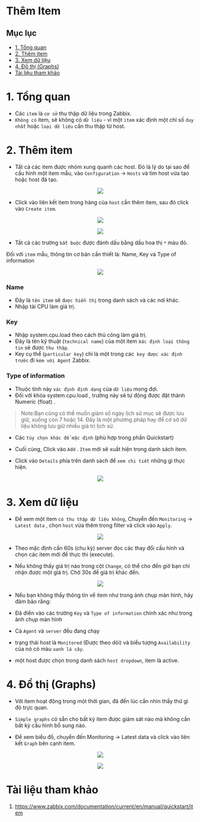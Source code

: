 <h1> Thêm Item </h1>

<h2> Mục lục </h2>

- [1. Tổng quan](#1-tổng-quan)
- [2. Thêm item](#2-thêm-item)
- [3. Xem dữ liệu](#3-xem-dữ-liệu)
- [4. Đồ thị (Graphs)](#4-đồ-thị-graphs)
- [Tài liệu tham khảo](#tài-liệu-tham-khảo)

# 1. Tổng quan
- Các `item` là `cơ sở` thu thập dữ liệu trong Zabbix. 
- `Không có` item, sẽ không có `dữ liệu` - vì một `item` xác định một chỉ số `duy nhất` hoặc `loại dữ liệu` cần thu thập từ host.

# 2. Thêm item
- Tất cả các item được nhóm xung quanh các host. Đó là lý do tại sao để cấu hình một item mẫu, vào `Configuration` → `Hosts` và tìm host vừa tạo hoặc host đã tạo.

<p align="center">
<img src=https://i.imgur.com/SSOtKG4.png>
</p>

- Click vào liên kết item trong hàng của `host` cần thêm item, sau đó click vào `Create item`.

<p align="center">
<img src=https://i.imgur.com/zFQg3AV.png>
</p>



<p align="center">
<img src=https://i.imgur.com/7t1LK46.png>
</p>


- Tất cả các trường `bắt buộc` được đánh dấu bằng dấu hoa thị `*` màu đỏ.

Đối với `item` mẫu, thông tin cơ bản cần thiết là: Name, Key và Type of information

<p align="center">
<img src=https://i.imgur.com/Sccv6KG.png>
</p>


<h3> Name</h3>

- Đây là `tên item` sẽ `được hiển thị` trong danh sách và các nơi khác.
- Nhập tải CPU làm giá trị. 

<h3>Key</h3>

- Nhập system.cpu.load theo cách thủ công làm giá trị. 
- Đây là tên kỹ thuật (`technical name`) của một item x`ác định loại thông tin` sẽ được `thu thập`.
- Key cụ thể (`particular key`) chỉ là một trong các` key được xác định trước` đi `kèm với Agent` Zabbix.

<h3>Type of information</h3>

- Thuộc tính này `xác định định dạng` của `dữ liệu` mong đợi. 
- Đối với khóa system.cpu.load , trường này sẽ tự động được đặt thành Numeric (float) .
 
> Note:Bạn cũng có thể muốn giảm số ngày lịch sử mục sẽ được lưu giữ, xuống còn 7 hoặc 14. Đây là một phương pháp hay để cơ sở dữ liệu không lưu giữ nhiều giá trị lịch sử.

- Các `tùy chọn khác để mặc định` (phù hợp trong phần Quickstart)

- Cuối cùng, Click vào `Add` . `Item` mới sẽ xuất hiện trong danh sách item.
- Click vào `Details` phía trên danh sách để `xem chi tiết` những gì thực hiện.


<p align="center">
<img src=https://i.imgur.com/c082cVU.png>
</p>




# 3. Xem dữ liệu
- Để xem một item `có thu thập dữ liệu không`, Chuyển đến `Monitoring` → `Latest data` , chọn `host` vừa thêm trong filter và  click vào `Apply`.

<p align="center">
<img src=https://i.imgur.com/GbuFT02.png>
</p>


- Theo mặc định cần 60s (chu kỳ) server đọc các thay đổi cấu hình và chọn các item mới để thực thi (execute).

- Nếu không thấy giá trị nào trong cột `Change`, có thể cho đến giờ bạn chỉ nhận được một giá trị. Chờ 30s để giá trị khác đến.

<p align="center">
<img src=https://i.imgur.com/j92Ylo0.png>
</p>

- Nếu bạn không thấy thông tin về item như trong ảnh chụp màn hình, hãy đảm bảo rằng:

- Đã điền vào các trường `Key` và `Type of information` chính xác như trong ảnh chụp màn hình
- Cả `Agent` và `server` đều đang chạy
- trạng thái host là `Monitored` (Được theo dõi) và biểu tượng `Availability` của nó có màu `xanh lá cây`.
- một host được chọn trong danh sách `host dropdown`, item là active.

# 4. Đồ thị (Graphs)
- Với item hoạt động trong một thời gian, đã đến lúc cần nhìn thấy thứ gì đó trực quan. 
- `Simple graphs` có sẵn cho bất kỳ item được giám sát nào mà không cần bất kỳ cấu hình bổ sung nào.

- Để xem biểu đồ, chuyển đến Monitoring → Latest data và click vào liên kết `Graph` bên cạnh item.

<p align="center">
<img src=https://i.imgur.com/wnnjrqc.png>
</p>

<p align="center">
<img src=https://i.imgur.com/R9GEjV6.png>
</p>



# Tài liệu tham khảo

1. https://www.zabbix.com/documentation/current/en/manual/quickstart/item